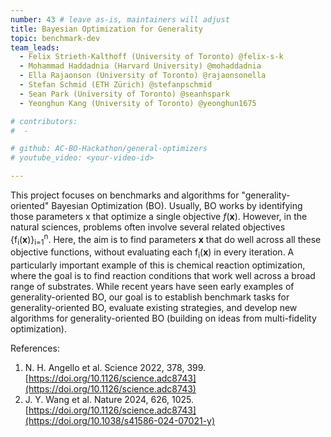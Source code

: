 ```yaml
---
number: 43 # leave as-is, maintainers will adjust
title: Bayesian Optimization for Generality
topic: benchmark-dev
team_leads:
  - Felix Strieth-Kalthoff (University of Toronto) @felix-s-k
  - Mohammad Haddadnia (Harvard University) @mohaddadnia
  - Ella Rajaonson (University of Toronto) @rajaonsonella
  - Stefan Schmid (ETH Zürich) @stefanpschmid
  - Sean Park (University of Toronto) @seanhspark
  - Yeonghun Kang (University of Toronto) @yeonghun1675

# contributors:
#  - 

# github: AC-BO-Hackathon/general-optimizers
# youtube_video: <your-video-id>

---
```


This project focuses on benchmarks and algorithms for "generality-oriented" Bayesian Optimization (BO). Usually, BO works by identifying those parameters x that optimize a single objective $f(\textbf{x})$. However, in the natural sciences, problems often involve several related objectives {f<sub>i</sub>(<b>x</b>)}<sub>i=1</sub><sup>n</sup>. Here, the aim is to find parameters $\textbf{x}$ that do well across all these objective functions, without evaluating each f<sub>i</sub>(<b>x</b>) in every iteration. A particularly important example of this is chemical reaction optimization, where the goal is to find reaction conditions that work well across a broad range of substrates. While recent years have seen early examples of generality-oriented BO, our goal is to establish benchmark tasks for generality-oriented BO, evaluate existing strategies, and develop new algorithms for generality-oriented BO (building on ideas from multi-fidelity optimization). 


References:

1. N. H. Angello et al. Science 2022, 378, 399. [https://doi.org/10.1126/science.adc8743](https://doi.org/10.1126/science.adc8743)
2. J. Y. Wang et al. Nature 2024, 626, 1025. [https://doi.org/10.1126/science.adc8743](https://doi.org/10.1038/s41586-024-07021-y)

